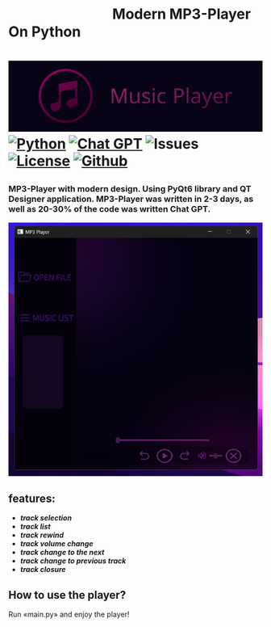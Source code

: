 <h1>‎‎‏‎ㅤㅤㅤㅤㅤㅤㅤㅤModern MP3-Player On Python<h1>
  
![Logo](https://github.com/AYUHIK264/Modern-MP3-Player/blob/main/source/images/logo.png)
[![Python](https://img.shields.io/badge/Python-3.12.5-3776AB.svg?style=flat&logo=python&logoColor=white)](https://www.python.org/)
[![Chat GPT](https://img.shields.io/badge/chatGPT-74aa9c?logo=openai&logoColor=white)](https://chatgpt.com/)
![Issues](https://img.shields.io/badge/Issues-0_open-green)
[![License](https://img.shields.io/badge/License-MIT-green)](https://opensource.org/license/mit)
[![Github](https://img.shields.io/badge/GitHub-AYUHIK264-181717.svg?style=flat&logo=github)](https://github.com/AYUHIK264)

### MP3-Player with modern design. Using PyQt6 library and QT Designer application. MP3-Player was written in 2-3 days, as well as 20-30% of the code was written Chat GPT.


![ScreenShot](https://github.com/AYUHIK264/Modern-MP3-Player/blob/main/source/images/player_screenshot.png)

## features:
- ***track selection***
- ***track list***
- ***track rewind***
- ***track volume change***
- ***track change to the next***
- ***track change to previous track***
- ***track closure***

## How to use the player?
Run «main.py» and enjoy the player!
